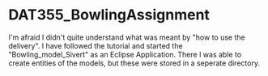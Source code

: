 # DAT355_BowlingAssignment

I'm afraid I didn't quite understand what was meant by "how to use the delivery". 
I have followed the tutorial and started the "Bowling_model_Sivert" as an Eclipse Application. There I was able to create entities of the models, but these were stored in a seperate directory. 
